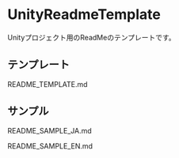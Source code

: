 # UnityReadmeTemplate
Unityプロジェクト用のReadMeのテンプレートです。


## テンプレート
README_TEMPLATE.md

## サンプル
README_SAMPLE_JA.md

README_SAMPLE_EN.md
